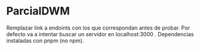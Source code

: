 # ParcialDWM
Remplazar link a endoints con los que correspondan antes de probar. Por defecto va a intentar buscar un servidor en localhost:3000 .
Dependencias instaladas con pnpm (no npm).
